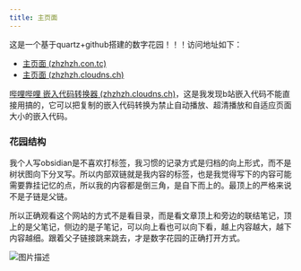 ```yaml
---
title: 主页面
---
```

这是一个基于quartz+github搭建的数字花园！！！访问地址如下：


-  [主页面 (zhzhzh.con.tc)](https://zhzhzh.con.tc/)
- [主页面 (zhzhzh.cloudns.ch)](https://a.zhzhzh.cloudns.ch/)

[哔哩哔哩 嵌入代码转换器 (zhzhzh.cloudns.ch)](https://a.zhzhzh.cloudns.ch/b%E7%AB%99%E5%B5%8C%E5%85%A5%E4%BB%A3%E7%A0%81%E8%BD%AC%E6%8D%A2%E5%99%A8.html)，这是我发现b站嵌入代码不能直接用搞的，它可以把复制的嵌入代码转换为禁止自动播放、超清播放和自适应页面大小的嵌入代码。

### 花园结构
我个人写obsidian是不喜欢打标签，我习惯的记录方式是归档的向上形式，而不是树状图向下分叉写。所以内部双链就是我内容的标签，也是我觉得写下的内容可能需要靠挂记忆的点，所以我的内容都是倒三角，是自下而上的。最顶上的严格来说不是子链是父链。

所以正确观看这个网站的方式不是看目录，而是看文章顶上和旁边的联结笔记，顶上的是父笔记，侧边的是子笔记，可以向上看也可以向下看，越上内容越大，越下内容越细。跟着父子链接跳来跳去，才是数字花园的正确打开方式。


<img src="https://c.zhzhzh.cloudns.ch/d/123%E4%BA%91%E7%9B%98/%E5%9B%BE%E7%89%87/workspace_generation_653850728649181540_6f2984844077b729e9565f58d7a4bf9e.png?sign=SL8SEpPRz4ZjggbGMvajir06QsiW86_3R-bkzqEnG3s=:0" alt="图片描述" />
